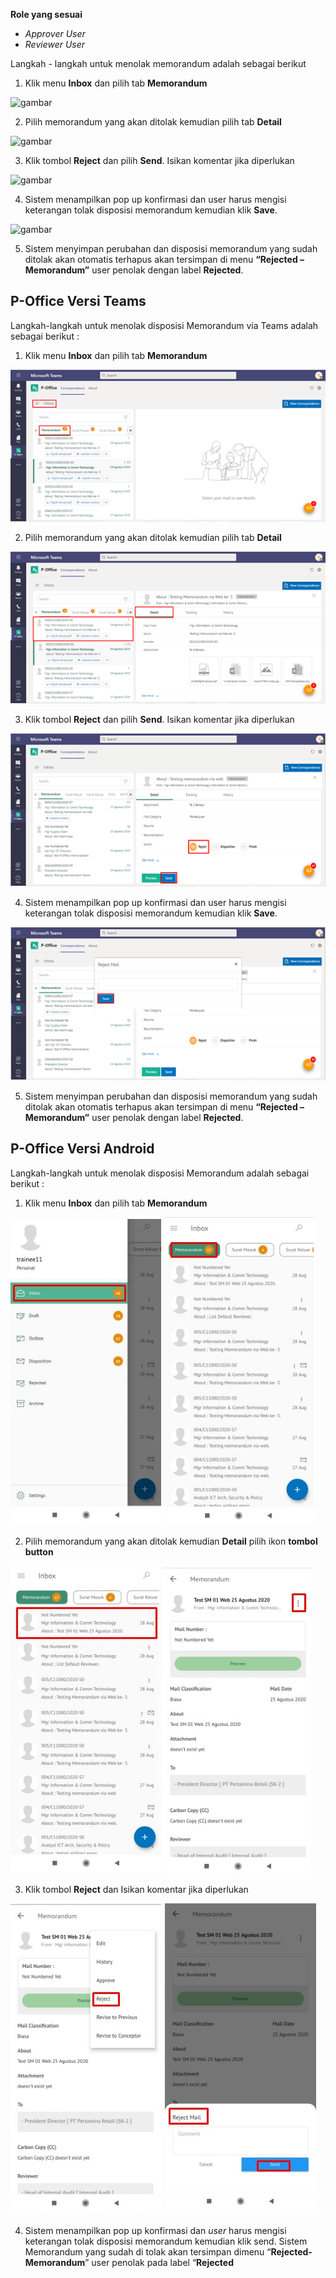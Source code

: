 **Role yang sesuai**

- *Approver User*
- *Reviewer User*

Langkah - langkah untuk menolak memorandum adalah sebagai berikut

1. Klik menu **Inbox** dan pilih tab **Memorandum**

![gambar](SC_Memorandum/MM75.png)

2. Pilih memorandum yang akan ditolak kemudian pilih tab **Detail**

![gambar](SC_Memorandum/MM76.png)

3. Klik tombol **Reject** dan pilih **Send**. Isikan komentar jika diperlukan

![gambar](SC_Memorandum/MM77.png)

4. Sistem menampilkan pop up konfirmasi dan user harus mengisi keterangan tolak disposisi memorandum kemudian klik **Save**.

![gambar](SC_Memorandum/MM78.png)

5.	Sistem menyimpan perubahan dan disposisi memorandum yang sudah ditolak akan otomatis terhapus akan tersimpan di menu **“Rejected – Memorandum”** user penolak dengan label **Rejected**.

## **P-Office Versi Teams**

Langkah-langkah untuk menolak disposisi Memorandum via Teams adalah sebagai berikut :

1. Klik menu **Inbox** dan pilih tab **Memorandum**

![gambar](Memorandum/MM_Teams/MM76.png)

2. Pilih memorandum yang akan ditolak kemudian pilih tab **Detail**

![gambar](Memorandum/MM_Teams/MM77.png)

3. Klik tombol **Reject** dan pilih **Send**. Isikan komentar jika diperlukan

![gambar](Memorandum/MM_Teams/MM78.png)

4. Sistem menampilkan pop up konfirmasi dan user harus mengisi keterangan tolak disposisi memorandum kemudian klik **Save**.

![gambar](Memorandum/MM_Teams/MM79.png)

5.	Sistem menyimpan perubahan dan disposisi memorandum yang sudah ditolak akan otomatis terhapus akan tersimpan di menu **“Rejected – Memorandum”** user penolak dengan label **Rejected**.

## **P-Office Versi Android**

Langkah-langkah untuk menolak disposisi Memorandum adalah sebagai berikut :

1. Klik menu **Inbox** dan pilih tab **Memorandum**

![gambar](Memorandum/MM_Android/Tolakdisposisi/A01.jpg) ![gambar](Memorandum/MM_Android/Tolakdisposisi/A02.jpg)

2. Pilih memorandum yang akan ditolak kemudian **Detail** pilih ikon **tombol button**

![gambar](Memorandum/MM_Android/Tolakdisposisi/A03.jpg) ![gambar](Memorandum/MM_Android/Tolakdisposisi/A04.jpg)

3. Klik tombol **Reject** dan Isikan komentar jika diperlukan

![gambar](Memorandum/MM_Android/Tolakdisposisi/A05.jpg) ![gambar](Memorandum/MM_Android/Tolakdisposisi/A06.jpg)

4. Sistem menampilkan pop up konfirmasi dan _user_ harus mengisi keterangan tolak disposisi memorandum kemudian klik send.
Sistem Memorandum yang sudah di tolak akan tersimpan dimenu “**Rejected- Memorandum**” user penolak pada label “**Rejected**